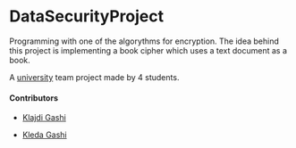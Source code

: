 # DataSecurityProject

Programming with one of the algorythms for encryption. 
The idea behind this project is implementing a book cipher which uses a text document as a book.

A [university](https://fiek.uni-pr.edu) team project made by 4 students.

#### Contributors


- [Klajdi Gashi](https://github.com/KlajdiGashi)

- [Kleda Gashi](https://github.com/kledagashi)